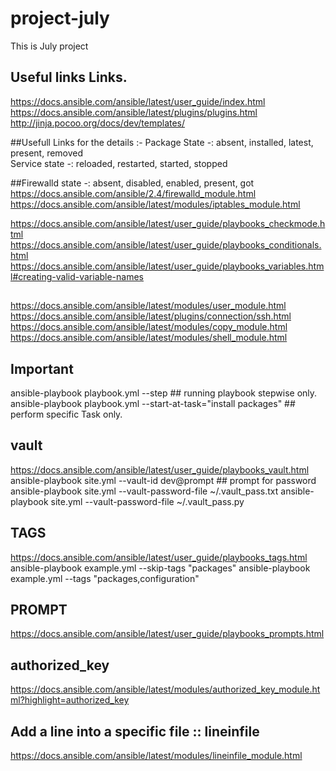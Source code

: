 # project-july
This is July project


## Useful links Links.
https://docs.ansible.com/ansible/latest/user_guide/index.html<br>
https://docs.ansible.com/ansible/latest/plugins/plugins.html<br>
http://jinja.pocoo.org/docs/dev/templates/

##Usefull Links for the details :-
Package State -: absent, installed, latest, present, removed <br>
Service state -: reloaded, restarted, started, stopped

##Firewalld state -: absent, disabled, enabled, present, got
https://docs.ansible.com/ansible/2.4/firewalld_module.html<br>
https://docs.ansible.com/ansible/latest/modules/iptables_module.html<br>

https://docs.ansible.com/ansible/latest/user_guide/playbooks_checkmode.html<br>
https://docs.ansible.com/ansible/latest/user_guide/playbooks_conditionals.html<br>
https://docs.ansible.com/ansible/latest/user_guide/playbooks_variables.html#creating-valid-variable-names


## 
https://docs.ansible.com/ansible/latest/modules/user_module.html <br>
https://docs.ansible.com/ansible/latest/plugins/connection/ssh.html <br>
https://docs.ansible.com/ansible/latest/modules/copy_module.html <br>
https://docs.ansible.com/ansible/latest/modules/shell_module.html

## Important
ansible-playbook playbook.yml --step  ## running playbook stepwise only. <br>
ansible-playbook playbook.yml --start-at-task="install packages"  ## perform specific Task only.

## vault
https://docs.ansible.com/ansible/latest/user_guide/playbooks_vault.html
ansible-playbook site.yml --vault-id dev@prompt    ## prompt for password
ansible-playbook site.yml --vault-password-file ~/.vault_pass.txt
ansible-playbook site.yml --vault-password-file ~/.vault_pass.py

## TAGS
https://docs.ansible.com/ansible/latest/user_guide/playbooks_tags.html
ansible-playbook example.yml --skip-tags "packages"
ansible-playbook example.yml --tags "packages,configuration"

## PROMPT
https://docs.ansible.com/ansible/latest/user_guide/playbooks_prompts.html
## authorized_key
https://docs.ansible.com/ansible/latest/modules/authorized_key_module.html?highlight=authorized_key

## Add a line into a specific file :: lineinfile
https://docs.ansible.com/ansible/latest/modules/lineinfile_module.html
